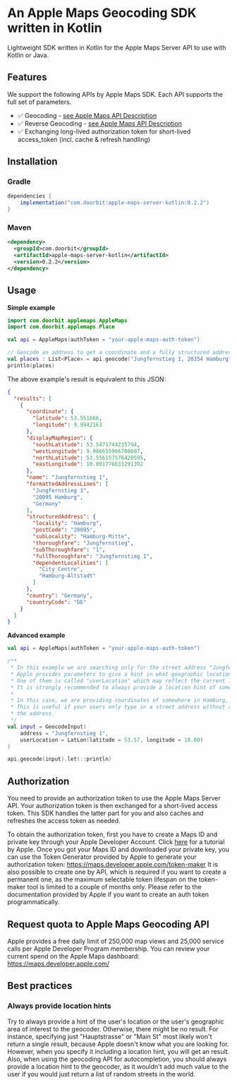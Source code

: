 # An Apple Maps Geocoding SDK written in Kotlin

Lightweight SDK written in Kotlin for the Apple Maps Server API to use with Kotlin or Java.

## Features

We support the following APIs by Apple Maps SDK. Each API supports the full set of parameters.

- ✅ Geocoding - [see Apple Maps API Description](https://developer.apple.com/documentation/applemapsserverapi/geocode_an_address)
- ✅ Reverse Geocoding - [see Apple Maps API Description](https://developer.apple.com/documentation/applemapsserverapi/reverse_geocode_a_location)
- ✅ Exchanging long-lived authorization token for short-lived access_token (incl. cache & refresh handling)

## Installation

### Gradle

```groovy
dependencies {
    implementation("com.doorbit:apple-maps-server-kotlin:0.2.2")
}
```

### Maven

```xml
<dependency>
  <groupId>com.doorbit</groupId>
  <artifactId>apple-maps-server-kotlin</artifactId>
  <version>0.2.2</version>
</dependency>
```

## Usage

**Simple example**

```kotlin
import com.doorbit.applemaps.AppleMaps
import com.doorbit.applemaps.Place

val api = AppleMaps(authToken = "your-apple-maps-auth-token")

// Geocode an address to get a coordinate and a fully structured address
val places : List<Place> = api.geocode("Jungfernstieg 1, 20354 Hamburg")
println(places)
```

The above example's result is equivalent to this JSON:

```json
{
  "results": [
    {
      "coordinate": {
        "latitude": 53.551666,
        "longitude": 9.9942163
      },
      "displayMapRegion": {
        "southLatitude": 53.5471744235794,
        "westLongitude": 9.986655966708607,
        "northLatitude": 53.556157576420595,
        "eastLongitude": 10.001776633291392
      },
      "name": "Jungfernstieg 1",
      "formattedAddressLines": [
        "Jungfernstieg 1",
        "20095 Hamburg",
        "Germany"
      ],
      "structuredAddress": {
        "locality": "Hamburg",
        "postCode": "20095",
        "subLocality": "Hamburg-Mitte",
        "thoroughfare": "Jungfernstieg",
        "subThoroughfare": "1",
        "fullThoroughfare": "Jungfernstieg 1",
        "dependentLocalities": [
          "City Centre",
          "Hamburg-Altstadt"
        ]
      },
      "country": "Germany",
      "countryCode": "DE"
    }
  ]
}    
```

**Advanced example**

```kotlin
val api = AppleMaps(authToken = "your-apple-maps-auth-token")

/**
 * In this example we are searching only for the street address "Jungfernstieg 1".
 * Apple provides parameters to give a hint in what geographic location to search for the address.
 * One of them is called "userLocation" which may reflect the current location of the searching person.
 * It is strongly recommended to always provide a location hint of some sort to Apple, otherwise you risk getting a 0 result.
 *
 * In this case, we are providing coordinates of somewhere in Hamburg, Germany.
 * This is useful if your users only type in a street address without a city or country and you will be able to already autocomplete
 * the address.
 */
val input = GeocodeInput(
    address = "Jungfernstieg 1",
    userLocation = LatLon(latitude = 53.57, longitude = 10.00)
)

api.geocode(input).let(::println)
```

## Authorization

You need to provide an authorization token to use the Apple Maps Server API.
Your authorization token is then exchanged for a short-lived access token. This SDK handles the latter part for you and also caches and refreshes the access token as needed.

To obtain the authorization token, first you have to create a Maps ID and private key through your Apple Developer Account.
Click [here](https://developer.apple.com/documentation/mapkitjs/creating_a_maps_identifier_and_a_private_key) for a tutorial by Apple.
Once you got your Maps ID and downloaded your private key, you can use the Token Generator provided by Apple to generate your authorization token: https://maps.developer.apple.com/token-maker 
It is also possible to create one by API, which is required if you want to create a permanent one, as the maximum selectable token lifespan on the token-maker tool is limited to a couple of months only. Please refer to the documentation provided by Apple if you want to create an auth token programmatically.

## Request quota to Apple Maps Geocoding API

Apple provides a free daily limit of 250,000 map views and 25,000 service calls per Apple Developer Program membership.
You can review your current spend on the Apple Maps dashboard: https://maps.developer.apple.com/

## Best practices

### Always provide location hints

Try to always provide a hint of the user's location or the user's geographic area of interest to the geocoder. Otherwise, there might be no result. For instance,
specifying just "Hauptstrasse" or "Main St" most likely won't return a single result, because Apple doesn't know what you are looking for. However, when you specify 
it including a location hint, you will get an result. Also, when using the geocoding API for autocompletion, you should always provide a location hint to the geocoder,
as it wouldn't add much value to the user if you would just return a list of random streets in the world.
